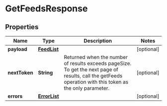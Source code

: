 
# GetFeedsResponse

## Properties
Name | Type | Description | Notes
------------ | ------------- | ------------- | -------------
**payload** | [**FeedList**](FeedList.md) |  |  [optional]
**nextToken** | **String** | Returned when the number of results exceeds pageSize. To get the next page of results, call the getFeeds operation with this token as the only parameter. |  [optional]
**errors** | [**ErrorList**](ErrorList.md) |  |  [optional]



